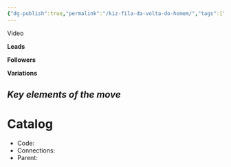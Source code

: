```yaml
---
{"dg-publish":true,"permalink":"/kiz-fila-da-volta-do-homem/","tags":["kizomba/step","todo"],"created":"2025-01-29T14:46:50.820-05:00","updated":"2025-01-29T14:46:57.604-05:00"}
---
```



Video

**Leads**

**Followers**

**Variations**

*Key elements of the move*
- 

# Catalog

- Code: 
- Connections: 
- Parent: 